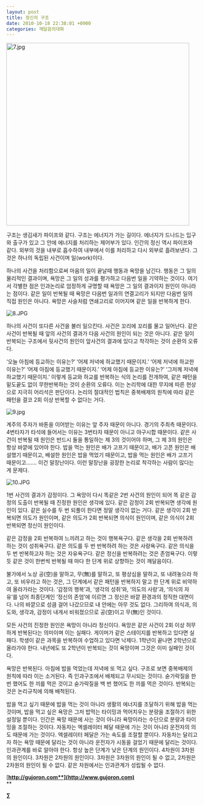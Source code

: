 ```yaml
---
layout: post
title: 정신의 구조
date: 2010-10-18 22:38:01 +0900
categories: 깨달음의대화
---
```

<IMG alt=7.jpg src="http://gujoron.com/xe/assets/attach/images/198/084/119/7.jpg" width=480 height=480>   


  
구조는 생김새가 파이프와 같다. 구조는 에너지가 가는 길이다. 에너지가 드나드는 입구와 출구가 있고 그 안에 에너지를 처리하는 제어부가 있다. 인간의 정신 역시 파이프와 같다. 외부의 것을 내부로 흡수하여 내부에서 이를 처리하고 다시 외부로 흘려보낸다. 그것은 하나의 독립된 사건이며 일(work)이다. 

  
하나의 사건을 처리함으로써 마음의 일이 끝날때 행동과 욕망을 남긴다. 행동은 그 일의 물리적인 결과이며, 욕망은 그 일의 성과를 평가하고 다음번 일을 기약하는 것이다. 여기서 각별한 점은 인과논리로 엄정하게 규명할 때 욕망은 그 일의 결과이지 원인이 아니라는 점이다. 같은 일이 반복될 때 욕망은 다음번 일과의 연결고리가 되지만 다음번 일의 직접 원인은 아니다. 욕망은 사슬처럼 연쇄고리로 이어지며 같은 일을 반복하게 한다.   


  
<IMG alt=8.JPG src="assets/attach/images/198/084/119/8.JPG">  
  
  
하나의 사건이 또다른 사건을 불러 일으킨다. 사건은 꼬리에 꼬리를 물고 일어난다. 같은 사건이 반복될 때 앞의 사건의 결과가 다음 사건의 원인이 되는 것은 아니다. 같은 일이 반복되는 구조에서 뒷사건의 원인이 앞사건의 결과에 있다고 착각하는 것이 순환의 오류다.

  
‘오늘 아침에 등교하는 이유는?’ ‘어제 저녁에 하교했기 때문이지.’ ‘어제 저녁에 하교한 이유는?’ ‘어제 아침에 등교했기 때문이지.’ ‘어제 아침에 등교한 이유는?’ ‘그저께 저녁에 하교했기 때문이지.’ 이렇게 등교와 하교를 반복하는 식의 논리를 전개하여, 같은 패턴을 밑도끝도 없이 무한반복하는 것이 순환의 오류다. 이는 논리학에 대한 무지에 따른 현상으로 지극히 어리석은 판단이다. 논리의 절대적인 법칙은 중복배제의 원칙에 따라 같은 패턴을 결코 2회 이상 반복할 수 없다는 거다.  
  
  
<IMG alt=9.jpg src="http://gujoron.com/xe/assets/attach/images/198/084/119/9.jpg">  


  
계주의 주자가 바톤을 이어받는 이유는 앞 주자 때문이 아니다. 경기의 주최측 때문이다. 4번타자가 타석에 들어서는 이유는 3번타자 때문이 아니고 야구시합 때문이다. 같은 사건이 반복될 때 원인은 반드시 둘을 통일하는 제 3의 것이어야 하며, 그 제 3의 원인은 항상 바깥에 있어야 한다. 밥을 먹는 원인은 배가 고프기 때문이고, 배가 고픈 원인은 배설했기 때문이고, 배설한 원인은 밥을 먹었기 때문이고, 밥을 먹는 원인은 배가 고프기 때문이고....... 이건 말장난이다. 이런 말장난을 굉장한 논리로 착각하는 사람이 많다는게 문제다.

  
<IMG alt=10.JPG src="assets/attach/images/198/084/119/10.JPG">  
  
  
1번 사건의 결과가 감정이다. 그 욕망이 다시 똑같은 2번 사건의 원인이 되어 똑 같은 감정의 도출이 반복될 때 진정한 원인은 생각에 있다. 같은 감정이 2회 반복되면 생각에 원인이 있다. 같은 실수를 두 번 되풀이 한다면 정말 생각이 없는 거다. 같은 생각이 2회 반복되면 의도가 원인이며, 같은 의도가 2회 반복되면 의식이 원인이며, 같은 의식이 2회 반복되면 정신이 원인이다.

  
같은 감정을 2회 반복하여 느끼려고 하는 것이 행복욕구다. 같은 생각을 2회 반복하려 하는 것이 성취욕구다. 같은 의도를 두 번 반복하려 하는 것은 사랑욕구다. 같은 의식을 두 번 반복하고자 하는 것은 자유욕구다. 같은 정신을 반복하려는 것은 존엄욕구다. 이렇듯 같은 것이 한번씩 반복될 때 마다 한 단계 위로 상향하는 것이 깨달음이다. 

  
불가에서 노상 공(空)을 말하고, 무(無)를 말하고, 또 평상심을 말하고, 또 내려놓으라 하고, 또 비우라고 하는 것은, 그 단계에서 같은 패턴을 반복하지 말고 한 단계 위로 비약하여 올라가라는 것이다. ‘감정의 행복’과, ‘생각의 성취’와, ‘의도의 사랑’과, ‘의식의 자유’를 넘어 최종단계인 ‘정신의 존엄’에 이르면 그 정신은 바깥 환경과의 정직한 대면이다. 나의 바깥으로 성큼 걸어 나갔으므로 내 안에는 아무 것도 없다. 그리하여 의식과, 의도와, 생각과, 감정이 내게서 비워졌으므로 공(空)이고 무(無)인 것이다.

  
모든 사건의 진정한 원인은 욕망이 아니라 정신이다. 욕망은 같은 사건이 2회 이상 허무하게 반복된다는 의미이며 이는 실패다. 게이머가 같은 스테이지를 반복하고 있다면 실패다. 학생이 같은 과목을 반복하여 수업하고 있다면 낙제다. 1학년이 끝나면 2학년으로 올라가야 한다. 내년에도 또 2학년이 반복되는 것이 욕망이며 그것은 이미 실패인 것이다. 

  
욕망은 반복된다. 아침에 밥을 먹었는데 저녁에 또 먹고 싶다. 구조로 보면 중복배제의 원칙에 따라 이는 소거된다. 즉 인과구조에서 배제되고 무시되는 것이다. 숟가락질을 한번 했어도 한 끼를 먹은 것이고 숟가락질을 백 번 했어도 한 끼를 먹은 것이다. 반복되는 것은 논리규칙에 의해 배척된다. 

  
밥을 먹고 싶기 때문에 밥을 먹는 것이 아니라 생활의 에너지를 조달하기 위해 밥을 먹는 것이며, 밥을 먹고 싶은 욕망은 그저 밥먹는 타이밍과 먹어치우는 분량을 조절하기 위한 설정일 뿐이다. 인간은 욕망 때문에 사는 것이 아니라 욕망이라는 수단으로 분량과 타이밍을 조절하는 것이다. 자동차는 엑셀레이터 페달 때문에 가는 것이 아니라 운전자의 의도 때문에 가는 것이다. 엑셀레이터 페달은 가는 속도를 조절할 뿐이다. 자동차는 달리고자 하는 욕망 때문에 달리는 것이 아니라 운전자가 시동을 걸었기 때문에 달리는 것이다. 인과관계를 바로 알아야 한다. 항상 높은 단계가 낮은 단계의 원인이다. 4차원이 3차원의 원인이다. 3차원은 2차원의 원인이다. 3차원은 3차원의 원인이 될 수 없고, 2차원은 2차원의 원인이 될 수 없다. 같은 차원에서는 인과관계가 성립될 수 없다.











[**http://gujoron.com**](http://www.gujoron.com)**  
** 

**∑**
